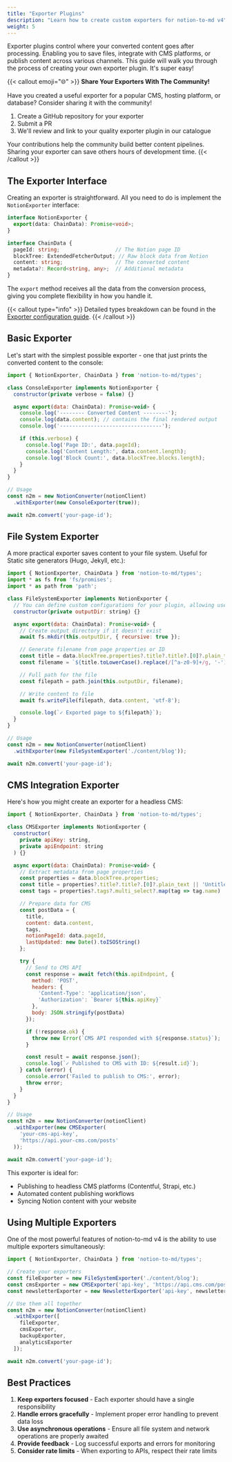 ```yaml
---
title: "Exporter Plugins"
description: "Learn how to create custom exporters for notion-to-md v4"
weight: 5
---
```


Exporter plugins control where your converted content goes after processing. Enabling you to save files, integrate with CMS platforms, or publish content across various channels.
This guide will walk you through the process of creating your own exporter plugin. It's super easy!

{{< callout emoji="🌐" >}}
**Share Your Exporters With The Community!**

Have you created a useful exporter for a popular CMS, hosting platform, or database? Consider sharing it with the community!

1. Create a GitHub repository for your exporter
2. Submit a PR
3. We'll review and link to your quality exporter plugin in our catalogue

Your contributions help the community build better content pipelines. Sharing your exporter can save others hours of development time.
{{< /callout >}}

## The Exporter Interface

Creating an exporter is straightforward. All you need to do is implement the `NotionExporter` interface:

```typescript
interface NotionExporter {
  export(data: ChainData): Promise<void>;
}

interface ChainData {
  pageId: string;                  // The Notion page ID
  blockTree: ExtendedFetcherOutput; // Raw block data from Notion
  content: string;                 // The converted content
  metadata?: Record<string, any>;  // Additional metadata
}
```

The `export` method receives all the data from the conversion process, giving you complete flexibility in how you handle it.

{{< callout type="info" >}}
Detailed types breakdown can be found in the [Exporter configuration guide](/docs/v4/concepts/configuration/#exporter-configuration).
{{< /callout >}}

## Basic Exporter

Let's start with the simplest possible exporter - one that just prints the converted content to the console:

```javascript
import { NotionExporter, ChainData } from 'notion-to-md/types';

class ConsoleExporter implements NotionExporter {
  constructor(private verbose = false) {}

  async export(data: ChainData): Promise<void> {
    console.log('-------- Converted Content --------');
    console.log(data.content); // contains the final rendered output
    console.log('---------------------------------');

    if (this.verbose) {
      console.log('Page ID:', data.pageId);
      console.log('Content Length:', data.content.length);
      console.log('Block Count:', data.blockTree.blocks.length);
    }
  }
}

// Usage
const n2m = new NotionConverter(notionClient)
  .withExporter(new ConsoleExporter(true));

await n2m.convert('your-page-id');
```

## File System Exporter

A more practical exporter saves content to your file system. Useful for Static site generators (Hugo, Jekyll, etc.):

```javascript
import { NotionExporter, ChainData } from 'notion-to-md/types';
import * as fs from 'fs/promises';
import * as path from 'path';

class FileSystemExporter implements NotionExporter {
  // You can define custom configurations for your plugin, allowing users to tailor it to their needs.
  constructor(private outputDir: string) {}

  async export(data: ChainData): Promise<void> {
    // Create output directory if it doesn't exist
    await fs.mkdir(this.outputDir, { recursive: true });

    // Generate filename from page properties or ID
    const title = data.blockTree.properties?.title?.title?.[0]?.plain_text || 'untitled';
    const filename = `${title.toLowerCase().replace(/[^a-z0-9]+/g, '-')}.md`;

    // Full path for the file
    const filepath = path.join(this.outputDir, filename);

    // Write content to file
    await fs.writeFile(filepath, data.content, 'utf-8');

    console.log(`✓ Exported page to ${filepath}`);
  }
}

// Usage
const n2m = new NotionConverter(notionClient)
  .withExporter(new FileSystemExporter('./content/blog'));

await n2m.convert('your-page-id');
```

## CMS Integration Exporter

Here's how you might create an exporter for a headless CMS:

```javascript
import { NotionExporter, ChainData } from 'notion-to-md/types';

class CMSExporter implements NotionExporter {
  constructor(
    private apiKey: string,
    private apiEndpoint: string
  ) {}

  async export(data: ChainData): Promise<void> {
    // Extract metadata from page properties
    const properties = data.blockTree.properties;
    const title = properties?.title?.title?.[0]?.plain_text || 'Untitled';
    const tags = properties?.tags?.multi_select?.map(tag => tag.name) || [];

    // Prepare data for CMS
    const postData = {
      title,
      content: data.content,
      tags,
      notionPageId: data.pageId,
      lastUpdated: new Date().toISOString()
    };

    try {
      // Send to CMS API
      const response = await fetch(this.apiEndpoint, {
        method: 'POST',
        headers: {
          'Content-Type': 'application/json',
          'Authorization': `Bearer ${this.apiKey}`
        },
        body: JSON.stringify(postData)
      });

      if (!response.ok) {
        throw new Error(`CMS API responded with ${response.status}`);
      }

      const result = await response.json();
      console.log(`✓ Published to CMS with ID: ${result.id}`);
    } catch (error) {
      console.error('Failed to publish to CMS:', error);
      throw error;
    }
  }
}

// Usage
const n2m = new NotionConverter(notionClient)
  .withExporter(new CMSExporter(
    'your-cms-api-key',
    'https://api.your-cms.com/posts'
  ));

await n2m.convert('your-page-id');
```

This exporter is ideal for:
- Publishing to headless CMS platforms (Contentful, Strapi, etc.)
- Automated content publishing workflows
- Syncing Notion content with your website

## Using Multiple Exporters

One of the most powerful features of notion-to-md v4 is the ability to use multiple exporters simultaneously:

```javascript
import { NotionExporter, ChainData } from 'notion-to-md/types';

// Create your exporters
const fileExporter = new FileSystemExporter('./content/blog');
const cmsExporter = new CMSExporter('api-key', 'https://api.cms.com/posts');
const newsletterExporter = new NewsletterExporter('api-key', newsletterPublishingClient);

// Use them all together
const n2m = new NotionConverter(notionClient)
  .withExporter([
    fileExporter,
    cmsExporter,
    backupExporter,
    analyticsExporter
  ]);

await n2m.convert('your-page-id');
```

## Best Practices

1. **Keep exporters focused** - Each exporter should have a single responsibility
2. **Handle errors gracefully** - Implement proper error handling to prevent data loss
3. **Use asynchronous operations** - Ensure all file system and network operations are properly awaited
4. **Provide feedback** - Log successful exports and errors for monitoring
5. **Consider rate limits** - When exporting to APIs, respect their rate limits
